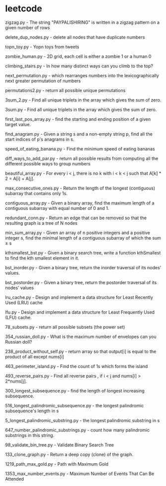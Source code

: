 # leetcode

zigzag.py - The string "PAYPALISHIRING" is written in a zigzag pattern on a given number of rows 

delete_dup_nodes.py  - delete all nodes that have duplicate numbers

topn_toy.py - Yopn toys from tweets

zombie_human.py -  2D grid, each cell is either a zombie 1 or a human 0

climbing_stairs.py - In how many distinct ways can you climb to the top?

next_permutation.py - which rearranges numbers into the lexicographically next greater permutation of numbers

permutations2.py - return all possible unique permutations

3sum_2.py - Find all unique triplets in the array which gives the sum of zero.

3sum.py - Find all unique triplets in the array which gives the sum of zero.

first_last_pos_array.py -  find the starting and ending position of a given target value.

find_anagram.py - Given a string s and a non-empty string p, find all the start indices of p's anagrams in s.

speed_of_eating_banana.py - Find the minimum speed of eating bananas

diff_ways_to_add_par.py - return all possible results from computing all the different possible ways to group numbers

beautiful_array.py - For every i < j, there is no k with i < k < j such that A[k] * 2 = A[i] + A[j].

max_consecutive_ones.py - Return the length of the longest (contiguous) subarray that contains only 1s. 

contiguous_array.py - Given a binary array, find the maximum length of a contiguous subarray with equal number of 0 and 1.

redundant_conn.py - Return an edge that can be removed so that the resulting graph is a tree of N nodes

min_sum_array.py - Given an array of n positive integers and a positive integer s, find the minimal length of a contiguous subarray of which the sum ≥ s

kthsmallest_bst.py - Given a binary search tree, write a function kthSmallest to find the kth smallest element in it.

bst_inorder.py - Given a binary tree, return the inorder traversal of its nodes' values.

bst_postorder.py - Given a binary tree, return the postorder traversal of its nodes' values

lru_cache.py - Design and implement a data structure for Least Recently Used (LRU) cache

lfu.py -  Design and implement a data structure for Least Frequently Used (LFU) cache.

78_subsets.py - return all possible subsets (the power set)

354_russian_doll.py - What is the maximum number of envelopes can you Russian doll?

238_product_without_self.py - return array so that output[i] is equal to the product of all except nums[i]

463_perimeter_island.py - Find the count of 1s which forms the island

493_reverse_pairs.py - Find all reverse pairs , if i < j and nums[i] > 2*nums[j].

300_longest_subsequence.py - find the length of longest increasing subsequence.

516_longest_palindromic_subsequence.py - the longest palindromic subsequence's length in s

5_longest_palindromic_substring.py - the longest palindromic substring in s

647_number_palindromic_substrings.py - count how many palindromic substrings in this string.

98_validate_bin_tree.py - Validate Binary Search Tree

133_clone_graph.py - Return a deep copy (clone) of the graph.

1219_path_max_gold.py - Path with Maximum Gold

1353_max_number_events.py - Maximum Number of Events That Can Be Attended
